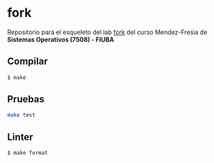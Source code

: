# fork

Repositorio para el esqueleto del lab [fork](https://fisop.github.io/website/labs/fork) del curso Mendez-Fresia de **Sistemas Operativos (7508) - FIUBA**

## Compilar

```bash
$ make
```

## Pruebas

```bash
make test
```

## Linter

```bash
$ make format
```
